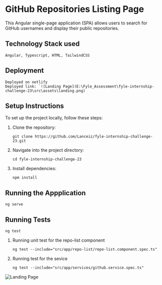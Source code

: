 # GitHub Repositories Listing Page

This Angular single-page application (SPA) allows users to search for GitHub usernames and display their public repositories.

## Technology Stack used
    Angular, Typescript, HTML, TailwindCSS

## Deployment
    Deployed on netlify
    Deployed link: `![Landing Page](E:\Fyle_Assessment\fyle-internship-challenge-23\src\assets\landing.png)
    
## Setup Instructions

To set up the project locally, follow these steps:

1. Clone the repository:

   ```
   git clone https://github.com/Lanceiz/fyle-internship-challenge-23.git

2. Navigate into the project directory:

   ```
   cd fyle-internship-challenge-23

3. Install dependencies:

   ```
   npm install

## Running the Appplication

    ng serve

## Running Tests

    ng test

1. Running unit test for the repo-list component
   
   ```
   ng test --include="src/app/repo-list/repo-list.component.spec.ts"   

2. Running test for the sevice

   ```
   ng test --include="src/app/services/github.service.spec.ts"

![Landing Page](src\assets\landing.png)